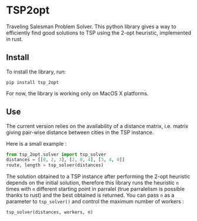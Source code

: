 # TSP2opt
Traveling Salesman Problem Solver. This python library gives a way to efficiently find good solutions to TSP using the 2-opt heuristic, implemented in rust. 

## Install

To install the library, run: 

`pip install tsp_2opt`

For now, the library is working only on MacOS X platforms.

## Use 

The current version relies on the availability of a distance matrix, i.e. matrix giving pair-wise distance between cities in the TSP instance.

Here is a small example : 

```python
from tsp_2opt.solver import tsp_solver
distances = [[0, 2, 3], [2, 0, 4], [3, 4, 0]]
route, length = tsp_solver(distances)
```

The solution obtained to a TSP instance after performing the 2-opt heuristic depends on the initial solution, therefore this library runs the heuristic `n` times with `n` different starting point in parralel (true parralelism is possible thanks to rust) and the best obtained is returned. You can pass `n` as a parameter to `tsp_solver()` and control the maximum number of workers :

```python
tsp_solver(distances, workers, n) 
```
